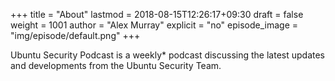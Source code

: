 +++
title = "About"
lastmod = 2018-08-15T12:26:17+09:30
draft = false
weight = 1001
author = "Alex Murray"
explicit = "no"
episode_image = "img/episode/default.png"
+++

Ubuntu Security Podcast is a weekly\* podcast discussing the latest updates and developments from the Ubuntu Security Team.